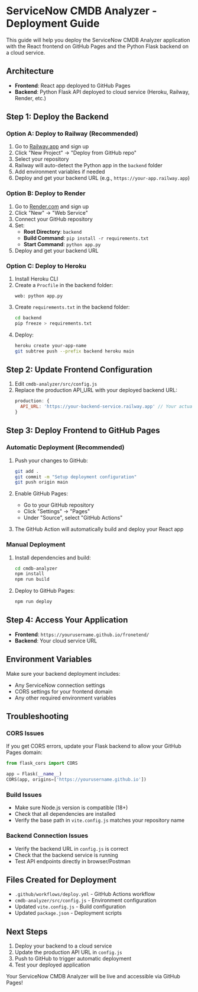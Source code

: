 # ServiceNow CMDB Analyzer - Deployment Guide

This guide will help you deploy the ServiceNow CMDB Analyzer application with the React frontend on GitHub Pages and the Python Flask backend on a cloud service.

## Architecture

- **Frontend**: React app deployed to GitHub Pages
- **Backend**: Python Flask API deployed to cloud service (Heroku, Railway, Render, etc.)

## Step 1: Deploy the Backend

### Option A: Deploy to Railway (Recommended)

1. Go to [Railway.app](https://railway.app) and sign up
2. Click "New Project" → "Deploy from GitHub repo"
3. Select your repository
4. Railway will auto-detect the Python app in the `backend` folder
5. Add environment variables if needed
6. Deploy and get your backend URL (e.g., `https://your-app.railway.app`)

### Option B: Deploy to Render

1. Go to [Render.com](https://render.com) and sign up
2. Click "New" → "Web Service"
3. Connect your GitHub repository
4. Set:
   - **Root Directory**: `backend`
   - **Build Command**: `pip install -r requirements.txt`
   - **Start Command**: `python app.py`
5. Deploy and get your backend URL

### Option C: Deploy to Heroku

1. Install Heroku CLI
2. Create a `Procfile` in the backend folder:
   ```
   web: python app.py
   ```
3. Create `requirements.txt` in the backend folder:
   ```bash
   cd backend
   pip freeze > requirements.txt
   ```
4. Deploy:
   ```bash
   heroku create your-app-name
   git subtree push --prefix backend heroku main
   ```

## Step 2: Update Frontend Configuration

1. Edit `cmdb-analyzer/src/config.js`
2. Replace the production API_URL with your deployed backend URL:
   ```javascript
   production: {
     API_URL: 'https://your-backend-service.railway.app' // Your actual backend URL
   }
   ```

## Step 3: Deploy Frontend to GitHub Pages

### Automatic Deployment (Recommended)

1. Push your changes to GitHub:
   ```bash
   git add .
   git commit -m "Setup deployment configuration"
   git push origin main
   ```

2. Enable GitHub Pages:
   - Go to your GitHub repository
   - Click "Settings" → "Pages"
   - Under "Source", select "GitHub Actions"

3. The GitHub Action will automatically build and deploy your React app

### Manual Deployment

1. Install dependencies and build:
   ```bash
   cd cmdb-analyzer
   npm install
   npm run build
   ```

2. Deploy to GitHub Pages:
   ```bash
   npm run deploy
   ```

## Step 4: Access Your Application

- **Frontend**: `https://yourusername.github.io/fronetend/`
- **Backend**: Your cloud service URL

## Environment Variables

Make sure your backend deployment includes:
- Any ServiceNow connection settings
- CORS settings for your frontend domain
- Any other required environment variables

## Troubleshooting

### CORS Issues
If you get CORS errors, update your Flask backend to allow your GitHub Pages domain:

```python
from flask_cors import CORS

app = Flask(__name__)
CORS(app, origins=['https://yourusername.github.io'])
```

### Build Issues
- Make sure Node.js version is compatible (18+)
- Check that all dependencies are installed
- Verify the base path in `vite.config.js` matches your repository name

### Backend Connection Issues
- Verify the backend URL in `config.js` is correct
- Check that the backend service is running
- Test API endpoints directly in browser/Postman

## Files Created for Deployment

- `.github/workflows/deploy.yml` - GitHub Actions workflow
- `cmdb-analyzer/src/config.js` - Environment configuration
- Updated `vite.config.js` - Build configuration
- Updated `package.json` - Deployment scripts

## Next Steps

1. Deploy your backend to a cloud service
2. Update the production API URL in `config.js`
3. Push to GitHub to trigger automatic deployment
4. Test your deployed application

Your ServiceNow CMDB Analyzer will be live and accessible via GitHub Pages! 